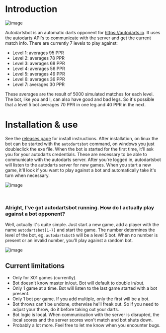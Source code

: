 # Introduction
![image](https://user-images.githubusercontent.com/12089891/174282003-6d93903f-6c52-428b-bc15-71f335ef18cc.png)

Autodartsbot is an automatic darts opponent for https://autodarts.io. It uses the autodarts API's to communicate with the server and get the current match info. There are currently 7 levels to play against:

- Level 1: averages 95 PPR
- Level 2: averages 78 PPR
- Level 3: averages 68 PPR
- Level 4: averages 56 PPR
- Level 5: averages 49 PPR
- Level 6: averages 36 PPR
- Level 7: averages 30 PPR

These averages are the result of 5000 simulated matches for each level. The bot, like you and I, can also have good and bad legs. So it's possible that a level 5 bot averages 70 PPR in one leg and 40 PPR in the next.

# Installation & use
See the [releases page](https://github.com/xinixke/autodartsbot/releases) for install instructions. After installation, on linux the bot can be started with the `autodartsbot` command, on windows you just doubleclick the exe file. When the bot is started for the first time, it'll ask you for your autodarts credentials. These are necessary to be able to communicate with the autodarts server. After you're logged in, autodartsbot will listen to the autodarts server for new games. When you start a new game, it'll look if you want to play against a bot and automatically take it's turn when necessary.

![image](https://user-images.githubusercontent.com/12089891/174286217-e04752a6-62f1-4d2b-bef5-ffb2896f0a05.png)

<br>

### Alright, I've got autodartsbot running. How do I actually play against a bot opponent?

Well, actually it's quite simple. Just start a new game, add a player with the name `autodartsbot[1-7]` and start the game. The number determines the level of the bot, eg. `autodartsbot5` will be a level 5 bot. When no number is present or an invalid number, you'll play against a random bot.

![image](https://user-images.githubusercontent.com/12089891/174287810-f2b82d0f-c88c-4337-80fb-184b26ab01f2.png)

## Current limitations
- Only for X01 games (currently).
- Bot doesn't know master in/out. Bot will default to double in/out.
- Only 1 game at a time. Bot will listen to the last game started with a bot present.
- Only 1 bot per game. If you add multiple, only the first will be a bot.
- Bot throws can't be undone, otherwise he'll freak out. So if you need to adjust your throw, do it before taking out your darts.
- Bot logic is local. When communication with the server is disrupted, the local scores and the server scores won't match and bot shuts down.
- Probably a lot more. Feel free to let me know when you encounter bugs.
